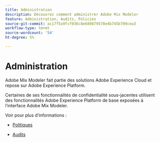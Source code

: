 ```yaml
---
title: Administration
description: Découvrez comment administrer Adobe Mix Modeler
feature: Administration, Audits, Policies
source-git-commit: ac17f5a9fcf036c8e689879578e4b745b789cea3
workflow-type: tm+mt
source-wordcount: '54'
ht-degree: 5%

---
```



# Administration

Adobe Mix Modeler fait partie des solutions Adobe Experience Cloud et repose sur Adobe Experience Platform.

Certaines de ses fonctionnalités de confidentialité sous-jacentes utilisent des fonctionnalités Adobe Experience Platform de base exposées à l’interface Adobe Mix Modeler.

Voir pour plus d’informations :

* [Politiques](policies.md)

* [Audits](audits.md)


